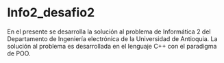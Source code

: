 # Info2_desafio2
En el presente se desarrolla la solución al problema de Informática 2 del Departamento de Ingeniería electrónica de la Universidad de Antioquia. La solución al problema es desarrollada en el lenguaje C++ con el paradigma de POO.
